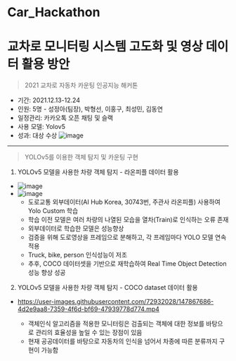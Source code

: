 # Car_Hackathon

# 교차로 모니터링 시스템 고도화 및 영상 데이터 활용 방안
> 2021 교차로 자동차 카운팅 인공지능 해커톤

- 기간: 2021.12.13-12.24
- 인원: 5명 - 성정아(팀장), 박형선, 이홍구, 최성민, 김동연
- 일정관리: 카카오톡 오픈 채팅 및 슬랙
- 사용 모델: Yolov5
- 성과: 대상 수상
![image](https://user-images.githubusercontent.com/72932028/147867713-b3c3d1ab-968f-4b5c-b825-ecc4d07a57a3.png)


------------------------------------

> YOLOv5를 이용한 객체 탐지 및 카운팅 구현
1. YOLOv5 모델을 사용한 차량 객체 탐지  - 라온피플 데이터 활용

* ![image](https://user-images.githubusercontent.com/72932028/147867524-60440d40-5dd1-4d7a-a0d2-97988c154d64.png) 
* ![image](https://user-images.githubusercontent.com/72932028/147867564-01a1d226-8d2d-4dc0-9e79-54e32778b45d.png)
  * 도로교통 외부데이터(AI Hub Korea, 30743번, 주관사 라온피플) 사용하여 Yolo Custom 학습
  * 학습 이전 모델은 여러 차량의 나열된 모습을 열차(Train)로 인식하는 오류 존재
  * 외부데이터로 학습한 모델은 성능향상
  * 검증을 위해 도로영상을 프레임으로 분해하고, 각 프레임마다 YOLO 모델 연속적용 
  * Truck, bike, person 인식성능이 저조
  * 추후, COCO 데이터셋을 기반으로 재학습하여 Real Time Object Detection 성능 향상 성공

2. YOLOv5 모델을 사용한 차량 객체 탐지  - COCO dataset 데이터 활용

* https://user-images.githubusercontent.com/72932028/147867686-4d2e9aa8-7359-4f6d-bf69-47939778d774.mp4

  * 객체인식 알고리즘을 적용한 모니터링은 검출되는 객체에 대한 정보를 바탕으로 관리의 효율성을 높일 수 있는 장점이 있음
  * 현재 공공데이터를 바탕으로 자동차의 인식을 넘어서 차종에 따른 분류까지 구현이 가능함
